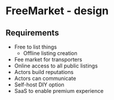 # FreeMarket - design

## Requirements

- Free to list things
  - Offline listing creation
- Fee market for transporters
- Online access to all public listings
- Actors build reputations
- Actors can communicate
- Self-host DIY option
- SaaS to enable premium experience

